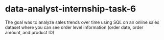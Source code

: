 # data-analyst-internship-task-6
The goal was to analyze sales trends over time using SQL on an online sales dataset where you can see order level information (order date, order amount, and product ID)
